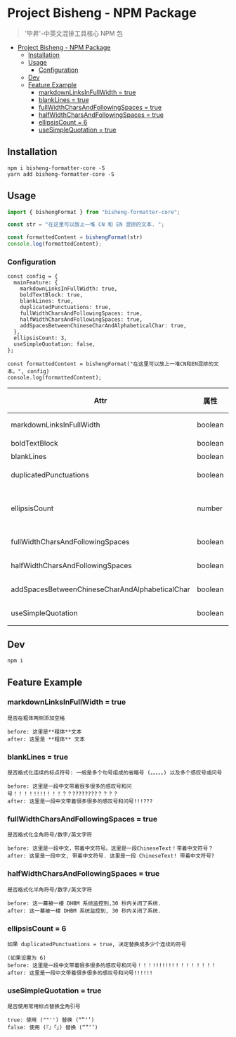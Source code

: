 # Project Bisheng - NPM Package

> '毕昇'-中英文混排工具核心 NPM 包

- [Project Bisheng - NPM Package](#project-bisheng---npm-package)
  - [Installation](#installation)
  - [Usage](#usage)
    - [Configuration](#configuration)
  - [Dev](#dev)
  - [Feature Example](#feature-example)
    - [markdownLinksInFullWidth = true](#markdownlinksinfullwidth--true)
    - [blankLines = true](#blanklines--true)
    - [fullWidthCharsAndFollowingSpaces = true](#fullwidthcharsandfollowingspaces--true)
    - [halfWidthCharsAndFollowingSpaces = true](#halfwidthcharsandfollowingspaces--true)
    - [ellipsisCount = 6](#ellipsiscount--6)
    - [useSimpleQuotation = true](#usesimplequotation--true)

## Installation

``` 
npm i bisheng-formatter-core -S
yarn add bisheng-formatter-core -S
```

## Usage

``` js
import { bishengFormat } from "bisheng-formatter-core";

const str = "在这里可以放上一堆 CN 和 EN 混排的文本. ";

const formattedContent = bishengFormat(str)
console.log(formattedContent);
```

### Configuration


```JS
const config = {
  mainFeature: {
    markdownLinksInFullWidth: true, 
    boldTextBlock: true, 
    blankLines: true, 
    duplicatedPunctuations: true, 
    fullWidthCharsAndFollowingSpaces: true, 
    halfWidthCharsAndFollowingSpaces: true, 
    addSpacesBetweenChineseCharAndAlphabeticalChar: true, 
  }, 
  ellipsisCount: 3, 
  useSimpleQuotation: false, 
};

const formattedContent = bishengFormat("在这里可以放上一堆CN和EN混排的文本。", config)
console.log(formattedContent);

```



| Attr                     | 属性    | 功能                         | 例子 |
| ------------------------ | ------- | ---------------------------- | ---- |
| markdownLinksInFullWidth | boolean | 是否格式化全角 markdown 链接 |      |
| boldTextBlock            | boolean | 是否在粗体两侧添加空格       |      |
| blankLines            | boolean | 是否清空连续的空行       |      |
| duplicatedPunctuations            | boolean | 是否格式化连续的标点符号       |      |
| ellipsisCount            |  number | 如果 duplicatedPunctuations = true, 替换用的连续的符号数目       |      |
| fullWidthCharsAndFollowingSpaces            | boolean | 是否格式化全角符号/数字/英文字符       |      |
| halfWidthCharsAndFollowingSpaces            | boolean | 是否格式化半角符号/数字/英文字符      |      |
| addSpacesBetweenChineseCharAndAlphabeticalChar            | boolean | 是否在中文和英文之间添加空格      |      |
| useSimpleQuotation            | boolean | 是否使用常用标点替换全角引号      |      |


## Dev

``` 
npm i
```


## Feature Example
### markdownLinksInFullWidth = true

```
是否在粗体两侧添加空格

before: 这里是**粗体**文本
after: 这里是 **粗体** 文本
```

### blankLines = true


```
是否格式化连续的标点符号: 一般是多个句号组成的省略号 (。。。。。) 以及多个感叹号或问号

before: 这里是一段中文带着很多很多的感叹号和问号！！！！!!!!！！！？？????????？？？？
after: 这里是一段中文带着很多很多的感叹号和问号!!!???
```

### fullWidthCharsAndFollowingSpaces = true

```
是否格式化全角符号/数字/英文字符

before: 这里是一段中文，带着中文符号。这里是一段ChineseText！带着中文符号？
after: 这里是一段中文, 带着中文符号. 这里是一段 ChineseText! 带着中文符号?
```
### halfWidthCharsAndFollowingSpaces = true

```
是否格式化半角符号/数字/英文字符

before: 这一幕被一楼 DHBM 系统监控到,30 秒内关闭了系统.
after: 这一幕被一楼 DHBM 系统监控到, 30 秒内关闭了系统.
```

### ellipsisCount = 6

```
如果 duplicatedPunctuations = true, 决定替换成多少个连续的符号

(如果设置为 6) 
before: 这里是一段中文带着很多很多的感叹号和问号！！！!!!!!!!！！！！！！！！
after: 这里是一段中文带着很多很多的感叹号和问号!!!!!!
```


### useSimpleQuotation = true


```
是否使用常用标点替换全角引号

true: 使用 (""'') 替换 (“”‘’)
false: 使用 (『』「」) 替换 (“”‘’)
```